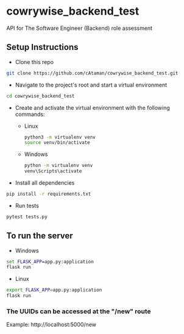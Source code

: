 # cowrywise_backend_test
API for The Software Engineer (Backend) role assessment


## Setup Instructions

- Clone this repo
```bash
git clone https://github.com/cAtaman/cowrywise_backend_test.git
```

- Navigate to the project's root and start a virtual environment 
```bash
cd cowrywise_backend_test
```

- Create and activate the virtual environment with the following commands:

  - Linux 
    ```bash
    python3 -m virtualenv venv
    source venv/bin/activate
    ```

  - Windows
    ```cmd
    python -m virtualenv venv
    venv\Scripts\activate
    ```


- Install all dependencies
```bash
pip install -r requirements.txt
```

- Run tests
```bash
pytest tests.py
```

## To run the server 
- Windows
```cmd
set FLASK_APP=app.py:application
flask run
```

- Linux
```bash
export FLASK_APP=app.py:application
flask run
```

### The UUIDs can be accessed at the "/new" route

Example: http://localhost:5000/new
